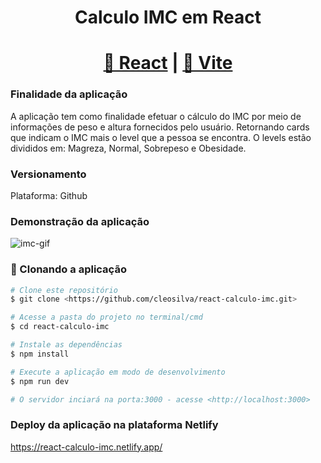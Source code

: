 <h1 align = "center">Calculo IMC em React</h1>
<h1 align="center">
    <a href="https://reactjs.org/">🔗 React</a>
    |
    <a href="https://vitejs.dev/">🔗 Vite</a>
</h1>

### Finalidade da aplicação
A aplicação tem como finalidade efetuar o cálculo do IMC por meio de informações de peso e altura fornecidos pelo usuário. Retornando cards que indicam o IMC mais o level que a pessoa se encontra. O levels estão divididos em: Magreza, Normal, Sobrepeso e Obesidade. 

### Versionamento
Plataforma: Github

### Demonstração da aplicação
![imc-gif](https://user-images.githubusercontent.com/82469705/185495616-175f7ffa-a864-4805-901f-4d42ef19704d.gif)

### 🎲 Clonando a aplicação

```bash
# Clone este repositório
$ git clone <https://github.com/cleosilva/react-calculo-imc.git>

# Acesse a pasta do projeto no terminal/cmd
$ cd react-calculo-imc

# Instale as dependências
$ npm install

# Execute a aplicação em modo de desenvolvimento
$ npm run dev

# O servidor inciará na porta:3000 - acesse <http://localhost:3000>
```

### Deploy da aplicação na plataforma Netlify
https://react-calculo-imc.netlify.app/




